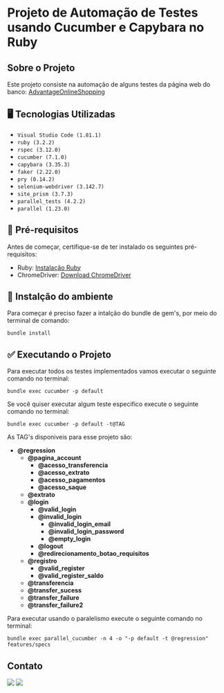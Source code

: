 # Projeto de Automação de Testes usando Cucumber e Capybara no Ruby

## Sobre o Projeto

Este projeto consiste na automação de alguns testes da página web do banco: [AdvantageOnlineShopping](https://bugbank.netlify.app/)

## :desktop_computer: Tecnologias Utilizadas

* ```Visual Studio Code (1.81.1)```
* ```ruby (3.2.2)```
* ```rspec (3.12.0)```
* ```cucumber (7.1.0)```
* ```capybara (3.35.3)```
* ```faker (2.22.0)```
* ```pry (0.14.2)```
* ```selenium-webdriver (3.142.7)```
* ```site_prism (3.7.3)```
* ```parallel_tests (4.2.2)```
* ```parallel (1.23.0)```

## 💾 Pré-requisitos

Antes de começar, certifique-se de ter instalado os seguintes pré-requisitos:

- Ruby: [Instalação Ruby](https://www.ruby-lang.org/pt/documentation/installation/)
- ChromeDriver: [Download ChromeDriver](https://sites.google.com/chromium.org/driver/)

## :memo: Instalção do ambiente

Para começar é preciso fazer a intalção do bundle de gem's, por meio do terminal de comando:

```
bundle install
```

## :white_check_mark: Executando o Projeto

Para executar todos os testes implementados vamos executar o seguinte comando no terminal:

```
bundle exec cucumber -p default
```

Se você quiser executar algum teste especifico execute o seguinte comando no terminal:

```
bundle exec cucumber -p default -t@TAG
```
As TAG's disponiveis para esse projeto são:
* **@regression**
  * **@pagina_account**
    * **@acesso_transferencia**
    * **@acesso_extrato**
    * **@acesso_pagamentos**
    * **@acesso_saque**
  * **@extrato**
  * **@login**
    * **@valid_login**
    * **@invalid_login**
      * **@invalid_login_email**
      * **@invalid_login_password**
      * **@empty_login**
    * **@logout**
    * **@redirecionamento_botao_requisitos**
  * **@registro**
    * **@valid_register**
    * **@valid_register_saldo**
  * **@transferencia**
   * **@transfer_sucess**
   * **@transfer_failure**
   * **@transfer_failure2**

Para executar usando o paralelismo execute o seguinte comando no terminal:

```
bundle exec parallel_cucumber -n 4 -o "-p default -t @regression" features/specs
```

## Contato

<a href = "mailto:juliocaetanovds@gmail.com"><img loading="lazy" src="https://img.shields.io/badge/Gmail-D14836?style=for-the-badge&logo=gmail&logoColor=white" target="_blank"></a>
<a href="https://www.linkedin.com/in/juliocaetano15/" target="_blank"><img loading="lazy" src="https://img.shields.io/badge/-LinkedIn-%230077B5?style=for-the-badge&logo=linkedin&logoColor=white" target="_blank"></a> 
